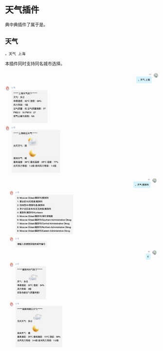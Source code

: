 # 天气插件

典中典插件了属于是。

## 天气

```
。天气 上海
```

本插件同时支持同名城市选择。

![](./assets/weather1.png)

![](./assets/weather2.png)